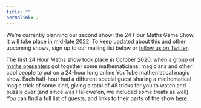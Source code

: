 ```yaml
---
title: ""
permalink: /
---
```


We're currently planning our second show: the 24 Hour Maths Game Show. It will take place in mid-late 2022.
To keep updated about this and other upcoming shows, sign up to our mailing list below or [follow us on Twitter](https://twitter.com/24hourmaths).

The first 24 Hour Maths show took place in October 2020, when a <a href="http://24hourmaths.com/team.html">group of maths presenters</a> got together some mathematicians, 
magicians and other cool people to put on a 24-hour long online YouTube mathematical magic show. Each half-hour had a 
different special guest sharing a mathematical magic trick of some kind, giving a total of 48 tricks for you to watch and 
puzzle over (and since was Hallowe'en, we included some treats as well).
You can find a full list of guests, and links to their parts of the show [here](magic.md).

<div style="text-align: center" class="sender-form-field" data-sender-form-id="kyx9nvl2akal8dqdddu"></div>
